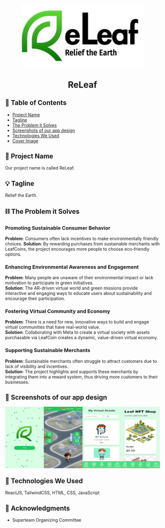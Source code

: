 <p align="center">
  <a href="" rel="noopener">
 <img src="./logo.png" alt="ReLeaf" width="400" height="auto"></a>
</p>
<h1 align="center">ReLeaf</h1>


## 📝 Table of Contents

- [Project Name](#project_name)
- [Tagline](#tagline)
- [The Problem it Solves](#problem)
- [Screenshots of our app design](#screenshot)
- [Technologies We Used](#tech)
- [Cover Image](cover_img)

## 🧐 Project Name <a id = "project_name"></a>

Our project name is called ReLeaf.

## 💡 Tagline <a id = "tagline"></a>

Relief the Earth.

## ⛓️ The Problem it Solves <a id = "problem"></a>

### Promoting Sustainable Consumer Behavior
**Problem**: Consumers often lack incentives to make environmentally friendly choices.
**Solution**: By rewarding purchases from sustainable merchants with LeafCoins, the project encourages more people to choose eco-friendly options.

### Enhancing Environmental Awareness and Engagement
**Problem**: Many people are unaware of their environmental impact or lack motivation to participate in green initiatives.<br>
**Solution**: The AR-driven virtual world and green missions provide interactive and engaging ways to educate users about sustainability and encourage their participation.

### Fostering Virtual Community and Economy
**Problem**: There is a need for new, innovative ways to build and engage virtual communities that have real-world value.<br>
**Solution**: Collaborating with Meta to create a virtual society with assets purchasable via LeafCoin creates a dynamic, value-driven virtual economy.

### Supporting Sustainable Merchants
**Problem**: Sustainable merchants often struggle to attract customers due to lack of visibility and incentives.<br>
**Solution**: The project highlights and supports these merchants by integrating them into a reward system, thus driving more customers to their businesses.


## 🚀 Screenshots of our app design <a id = "screenshot"></a>
<div style="display:flex;">
  <img src="ss1.png" width="200" height = "200">
  <img src="ss2.png" width="200" height = "200">
  <img src="ss3.png" width="200" height = "200">
  <img src="ss4.png" width="200" height = "200">
</div>

## 🏁 Technologies We Used <a id = "tech"></a>

ReactJS, TailwindCSS, HTML, CSS, JavaScript


## 🎉 Acknowledgments <a id = "acknowledgments"></a>
- Superteam Organizing Committee
